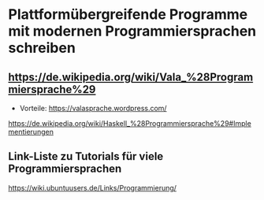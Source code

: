 # Plattformübergreifende Programme mit modernen Programmiersprachen schreiben

## https://de.wikipedia.org/wiki/Vala_%28Programmiersprache%29
* Vorteile: https://valasprache.wordpress.com/

https://de.wikipedia.org/wiki/Haskell_%28Programmiersprache%29#Implementierungen

## Link-Liste zu Tutorials für viele Programmiersprachen

https://wiki.ubuntuusers.de/Links/Programmierung/

